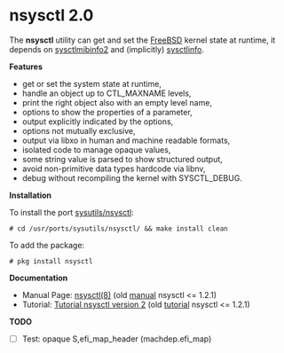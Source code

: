 nsysctl 2.0
===========

The **nsysctl** utility can get and set the [FreeBSD](http://www.freebsd.org)
kernel state at runtime, it depends on
[sysctlmibinfo2](https://gitlab.com/alfix/sysctlmibinfo2) and (implicitly)
[sysctlinfo](https://gitlab.com/alfix/sysctlinfo).

**Features**

 * get or set the system state at runtime,
 * handle an object up to CTL\_MAXNAME levels,
 * print the right object also with an empty level name,
 * options to show the properties of a parameter,
 * output explicitly indicated by the options,
 * options not mutually exclusive,
 * output via libxo in human and machine readable formats,
 * isolated code to manage opaque values,
 * some string value is parsed to show structured output,
 * avoid non-primitive data types hardcode via libnv,
 * debug without recompiling the kernel with SYSCTL\_DEBUG.

**Installation**

To install the port [sysutils/nsysctl](https://www.freshports.org/sysutils/nsysctl):

    # cd /usr/ports/sysutils/nsysctl/ && make install clean

To add the package:

    # pkg install nsysctl

**Documentation**

 * Manual Page: [nsysctl(8)](https://alfonsosiciliano.gitlab.io/posts/2021-03-07-manual-nsysctl-2.html)
   (old [manual](https://alfonsosiciliano.gitlab.io/posts/2019-02-23-manual-nsysctl.html)
   nsysctl <= 1.2.1)
 * Tutorial:
   [Tutorial nsysctl version 2](https://alfonsosiciliano.gitlab.io/posts/2021-03-08-tutorial-nsysctl-2.html)
   (old [tutorial](https://alfonsosiciliano.gitlab.io/posts/2019-02-19-nsysctl-tutorial.html)
   nsysctl <= 1.2.1)

**TODO**

 * [ ] Test: opaque S,efi\_map\_header (machdep.efi\_map)

